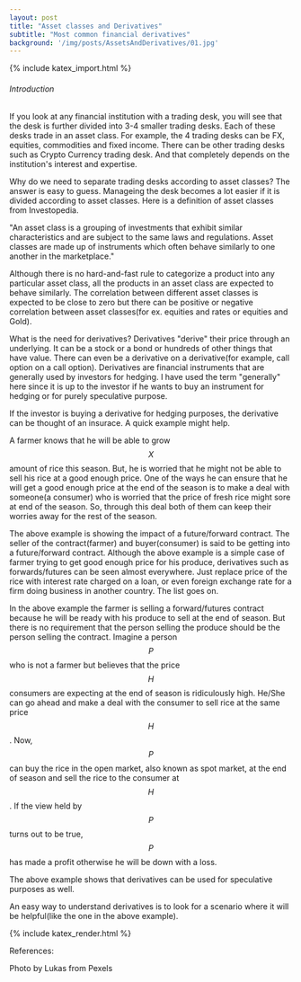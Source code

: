 ```yaml
---
layout: post
title: "Asset classes and Derivatives"
subtitle: "Most common financial derivatives"
background: '/img/posts/AssetsAndDerivatives/01.jpg'
---
```


{% include katex_import.html %}
<h6> Introduction</h6>

If you look at any financial institution with a trading desk, you will see that the desk is further divided into 3-4 smaller trading desks. Each of these desks trade in an asset class. For example, the 4 trading desks can be FX, equities, commodities and fixed income. There can be other trading desks such as Crypto Currency trading desk. And that completely depends on the institution's interest and expertise.

Why do we need to separate trading desks according to asset classes?
The answer is easy to guess. Manageing the desk becomes a lot easier if it is divided according to asset classes. Here is a definition of asset classes from Investopedia.

"An asset class is a grouping of investments that exhibit similar characteristics and are subject to the same laws and regulations. Asset classes are made up of instruments which often behave similarly to one another in the marketplace."

Although there is no hard-and-fast rule to categorize a product into any particular asset class, all the products in an asset class are expected to behave similarly. The correlation between different asset classes is expected to be close to zero but there can be positive or negative correlation between asset classes(for ex. equities and rates or equities and Gold).


What is the need for derivatives?
Derivatives "derive" their price through an underlying. It can be a stock or a bond or hundreds of other things that have value. There can even be a derivative on a derivative(for example, call option on a call option). Derivatives are financial instruments that are generally used by investors for hedging. I have used the term "generally" here since it is up to the investor if he wants to buy an instrument for hedging or for purely speculative purpose.

If the investor is buying a derivative for hedging purposes, the derivative can be thought of an insurace. A quick example might help.

A farmer knows that he will be able to grow $$X$$ amount of rice this season. But, he is worried that he might not be able to sell his rice at a good enough price. One of the ways he can ensure that he will get a good enough price at the end of the season is to make a deal with someone(a consumer) who is worried that the price of fresh rice might sore at end of the season. So, through this deal both of them can keep their worries away for the rest of the season.

The above example is showing the impact of a future/forward contract. The seller of the contract(farmer) and buyer(consumer) is said to be getting into a future/forward contract. Although the above example is a simple case of farmer trying to get good enough price for his produce, derivatives such as forwards/futures can be seen almost everywhere. Just replace price of the rice with interest rate charged on a loan, or even foreign exchange rate for a firm doing business in another country. The list goes on. 

In the above example the farmer is selling a forward/futures contract because he will be ready with his produce to sell at the end of season. But there is no requirement that the person selling the produce should be the person selling the contract. Imagine a person $$P$$ who is not a farmer but believes that the price $$H$$ consumers are expecting at the end of season is ridiculously high. He/She can go ahead and make a deal with the consumer to sell rice at the same price $$H$$. Now, $$P$$ can buy the rice in the open market, also known as spot market, at the end of season and sell the rice to the consumer at $$H$$. If the view held by $$P$$ turns out to be true, $$P$$ has made a profit otherwise he will be down with a loss.

The above example shows that derivatives can be used for speculative purposes as well.

An easy way to understand derivatives is to look for a scenario where it will be helpful(like the one in the above example). 


{% include katex_render.html %}

References: 

Photo by Lukas from Pexels

